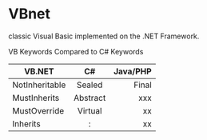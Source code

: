 VBnet
=====

 classic Visual Basic  implemented on the .NET Framework.
 
VB Keywords Compared to C# Keywords

   
| VB.NET           | C#            | Java/PHP|
| ---------------- |:-------------:| -------:|
| NotInheritable   | Sealed        |   Final |
| MustInherits     | Abstract      |   xxx   |
| MustOverride     | Virtual       |    xx   |
| Inherits         | :             |    xx   |



